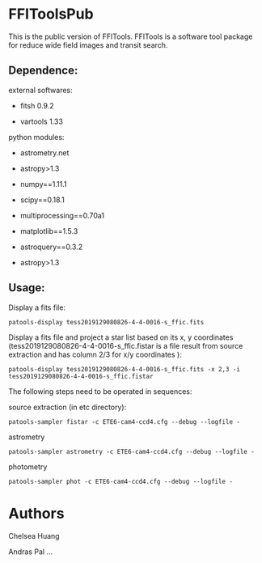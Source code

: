 # FFIToolsPub

This is the public version of FFITools. FFITools is a software tool package for reduce wide field images and transit search. 

## Dependence: 

external softwares:

* fitsh 0.9.2 

* vartools 1.33

python modules:

* astrometry.net

* astropy>1.3

* numpy==1.11.1 

* scipy==0.18.1

* multiprocessing==0.70a1 

* matplotlib==1.5.3

* astroquery==0.3.2

* astropy>1.3

## Usage: 

Display a fits file: 

```
patools-display tess2019129080826-4-4-0016-s_ffic.fits
```

Display a fits file and project a star list based on its x, y coordinates (tess2019129080826-4-4-0016-s_ffic.fistar is a file result from source extraction and has column 2/3 for x/y coordinates ): 

```
patools-display tess2019129080826-4-4-0016-s_ffic.fits -x 2,3 -i tess2019129080826-4-4-0016-s_ffic.fistar
```

The following steps need to be operated in sequences: 

source extraction (in etc directory): 

```
patools-sampler fistar -c ETE6-cam4-ccd4.cfg --debug --logfile -
```

astrometry 

```
patools-sampler astrometry -c ETE6-cam4-ccd4.cfg --debug --logfile - 
```

photometry

```
patools-sampler phot -c ETE6-cam4-ccd4.cfg --debug --logfile -
```

# Authors

Chelsea Huang

Andras Pal
...
